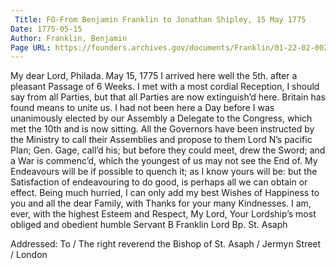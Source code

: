 ```yaml
---
 Title: FO-From Benjamin Franklin to Jonathan Shipley, 15 May 1775
Date: 1775-05-15
Author: Franklin, Benjamin
Page URL: https://founders.archives.gov/documents/Franklin/01-22-02-0023
---
```


My dear Lord,
Philada. May 15, 1775
I arrived here well the 5th. after a pleasant Passage of 6 Weeks. I met with a most cordial Reception, I should say from all Parties, but that all Parties are now extinguish’d here. Britain has found means to unite us. I had not been here a Day before I was unanimously elected by our Assembly a Delegate to the Congress, which met the 10th and is now sitting. All the Governors have been instructed by the Ministry to call their Assemblies and propose to them Lord N’s pacific Plan; Gen. Gage, call’d his; but before they could meet, drew the Sword; and a War is commenc’d, which the youngest of us may not see the End of. My Endeavours will be if possible to quench it; as I know yours will be: but the Satisfaction of endeavouring to do good, is perhaps all we can obtain or effect. Being much hurried, I can only add my best Wishes of Happiness to you and all the dear Family, with Thanks for your many Kindnesses. I am, ever, with the highest Esteem and Respect, My Lord, Your Lordship’s most obliged and obedient humble Servant
B Franklin
Lord Bp. St. Asaph
 
Addressed: To / The right reverend the Bishop of St. Asaph / Jermyn Street / London

